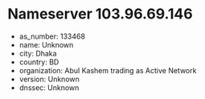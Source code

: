 # Nameserver 103.96.69.146

* as_number: 133468
* name: Unknown
* city: Dhaka
* country: BD
* organization: Abul Kashem trading as Active Network
* version: Unknown
* dnssec: Unknown
